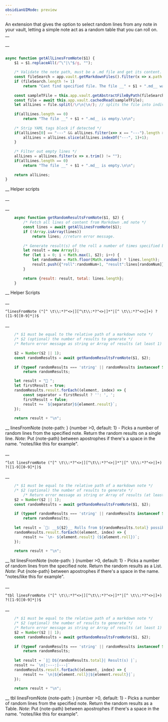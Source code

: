 ```yaml
---
obsidianUIMode: preview
---
```

An extension that gives the option to select random lines from any note in your vault, letting a simple note act as a random table that you can roll on.
__

__
```js

async function getAllLinesFromNote($1) {
	$1 = $1.replaceAll(/^\"|\"$/g, "");
	
	/* Validate the note path, must be a .md file and get its content. */
	const fileSearch = app.vault.getMarkdownFiles().filter(x => x.path.toLowerCase() == $1.toLowerCase() + ".md")
	if (fileSearch.length != 1)
		return "Cant find specified file. The file __" + $1 + ".md__ was not found.\n\n";
	
	const sampleTFile = this.app.vault.getAbstractFileByPath(fileSearch[0].path);
	const file = await this.app.vault.cachedRead(sampleTFile); 
	let allLines = file.split(/\r\n|\n/); // splits the file into individual lines
	
	if(allLines.length == 0)
		return "The file __" + $1 + ".md__ is empty.\n\n";
	
	/* Strip YAML tags block if detected */
	if(allLines[0] == "---" && allLines.filter(x=> x == "---").length > 1){
		allLines = allLines.slice(allLines.indexOf("---", 1)+1);
	}
	
	/* Filter out empty lines */
	allLines = allLines.filter(x => x.trim() != "");
	if(allLines.length == 0)
		return "The file __" + $1 + ".md__ is empty.\n\n";
	
	return allLines;
}
```
__
Helper scripts

__

__
```js
	async function getRandomResultsFromNote($1, $2) {		
		/* Fetch all lines of content from Markdown .md note */
		const lines = await getAllLinesFromNote($1);
		if (!Array.isArray(lines))
			return lines; //return error message.
		
		/* Generate result(s) of the roll a number of times specified by $2 */
		let result = new Array();
		for (let i = 0; i < Math.max(1, $2); i++) {
			let randomNum = Math.floor(Math.random() * lines.length);
			result.push({"roll":randomNum+1, "result":lines[randomNum]});
		}
		
		return {result: result, total: lines.length};
	}
```
__
Helper Scripts

__
```
^linesFromNote ("[^ \t\\:*?"<>|][^\t\\:*?"<>|]*"|[^ \t\\:*?"<>|]+) ?([1-9][0-9]*|)$
```
__
```js
	/* $1 must be equal to the relative path of a markdown note */
	/* $2 (optional) the number of results to generate */
	/* Return error message as string or Array of results (at least 1) */
		
	$2 = Number($2 || 1);
	const randomResults = await getRandomResultsFromNote($1, $2);
	
	if (typeof randomResults === 'string' || randomResults instanceof String)
		return randomResults;

	let result = "🎲 ";
	let firstResult = true;
	randomResults.result.forEach((element, index) => { 
		const separator = firstResult ? '': ', ';
		firstResult = false;
		result += `${separator}${element.result}`; 
	});
	
	return result + "\n";
```
__
linesFromNote {note-path: } {number >0, default: 1} - Picks a number of random lines from the specified note.
Return the random results on a single line.
*Note*: Put {note-path} between apostrophes if there's a space in the name. "notes/like this for example".

__
```
^lst linesFromNote ("[^ \t\\:*?"<>|][^\t\\:*?"<>|]*"|[^ \t\\:*?"<>|]+) ?([1-9][0-9]*|)$
```
__
```js
	/* $1 must be equal to the relative path of a markdown note */
	/* $2 (optional) the number of results to generate */
		/* Return error message as string or Array of results (at least 1) */
	$2 = Number($2 || 1);
	const randomResults = await getRandomResultsFromNote($1, $2);
	
	if (typeof randomResults === 'string' || randomResults instanceof String)
		return randomResults;
	
	let result = `🎲: __${$2}__ Rolls from ${randomResults.total} possible results`;
	randomResults.result.forEach((element, index) => { 
		result += `\n- ${element.result} (${element.roll})`; 
	});
	
	return result + "\n";
```
__
lst linesFromNote {note-path: } {number >0, default: 1} - Picks a number of random lines from the specified note.
Return the random results as a List.
*Note*: Put {note-path} between apostrophes if there's a space in the name. "notes/like this for example".

__
```
^tbl linesFromNote ("[^ \t\\:*?"<>|][^\t\\:*?"<>|]*"|[^ \t\\:*?"<>|]+) ?([1-9][0-9]*|)$
```
__
```js
	/* $1 must be equal to the relative path of a markdown note */
	/* $2 (optional) the number of results to generate */
	/* Return error message as string or Array of results (at least 1) */
	$2 = Number($2 || 1);
	const randomResults = await getRandomResultsFromNote($1, $2);
	
	if (typeof randomResults === 'string' || randomResults instanceof String)
		return randomResults;
	
	let result = `|🎲 D${randomResults.total}| Result(s) |`;
	result += `\n|:---:|---|`
	randomResults.result.forEach((element, index) => { 
		result += `\n|${element.roll}|${element.result}|`; 
	});
	
	return result + "\n";
```
__
tbl linesFromNote {note-path: } {number >0, default: 1} - Picks a number of random lines from the specified note.
Return the random results as a Table.
*Note*: Put {note-path} between apostrophes if there's a space in the name. "notes/like this for example".
